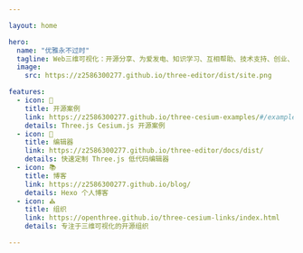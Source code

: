 ```yaml
---

layout: home

hero:
  name: "优雅永不过时"
  tagline: Web三维可视化：开源分享、为爱发电、知识学习、互相帮助、技术支持、创业、合作等。有需要联系   QQ：2586300277   微信：z2586300277
  image:
    src: https://z2586300277.github.io/three-editor/dist/site.png

features:
  - icon: 🍃
    title: 开源案例
    link: https://z2586300277.github.io/three-cesium-examples/#/example
    details: Three.js Cesium.js 开源案例
  - icon: 🍁
    title: 编辑器
    link: https://z2586300277.github.io/three-editor/docs/dist/
    details: 快速定制 Three.js 低代码编辑器
  - icon: 📚
    title: 博客
    link: https://z2586300277.github.io/blog/
    details: Hexo 个人博客
  - icon: ⛪
    title: 组织
    link: https://openthree.github.io/three-cesium-links/index.html
    details: 专注于三维可视化的开源组织

---
```


